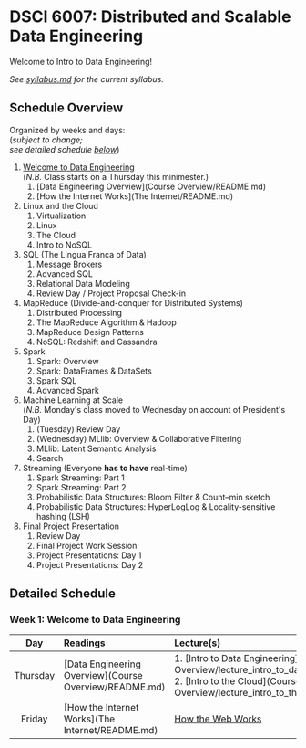 # DSCI 6007: Distributed and Scalable Data Engineering

Welcome to Intro to Data Engineering!

_See [syllabus.md](syllabus.md) for the current syllabus._

## Schedule Overview
Organized by weeks and days:  
(_subject to change;  
see detailed schedule [below](#detailed-schedule)_)

1. [Welcome to Data Engineering](#week-1-welcome-to-data-engineering)  
(_N.B._ Class starts on a Thursday this minimester.)
    1. [Data Engineering Overview](Course Overview/README.md)
    2. [How the Internet Works](The Internet/README.md)
2. Linux and the Cloud
    1. Virtualization
    2. Linux
    3. The Cloud
    4. Intro to NoSQL
3. SQL (The Lingua Franca of Data)
    1. Message Brokers
    2. Advanced SQL
    3. Relational Data Modeling
    4. Review Day / Project Proposal Check-in
4. MapReduce (Divide-and-conquer for Distributed Systems)
    1. Distributed Processing
    2. The MapReduce Algorithm & Hadoop
    3. MapReduce Design Patterns
    4. NoSQL: Redshift and Cassandra
5. Spark
    1. Spark: Overview
    2. Spark: DataFrames & DataSets
    3. Spark SQL
    4. Advanced Spark
6. Machine Learning at Scale  
(_N.B._ Monday's class moved to Wednesday on account of President's Day)
    1. (Tuesday) Review Day
    2. (Wednesday) MLlib: Overview & Collaborative Filtering
    3. MLlib: Latent Semantic Analysis
    4. Search
7. Streaming (Everyone **has to have** real-time)
    1. Spark Streaming: Part 1
    2. Spark Streaming: Part 2
    3. Probabilistic Data Structures: Bloom Filter & Count–min sketch
    4. Probabilistic Data Structures: HyperLogLog & Locality-sensitive hashing (LSH)
8. Final Project Presentation
    1. Review Day
    2. Final Project Work Session      
    3. Project Presentations: Day 1    
    4. Project Presentations: Day 2     

## Detailed Schedule

### Week 1: Welcome to Data Engineering  

| Day      | Readings | Lecture(s) | Assignment |
|:--------:|:-------- |:---------- |:---------- |
| Thursday | [Data Engineering Overview](Course Overview/README.md) | 1. [Intro to Data Engineering](Course Overview/lecture_intro_to_data_engineering.ipynb) <BR /> 2. [Intro to the Cloud](Course Overview/lecture_intro_to_the_cloud.ipynb) | [Conencting to the Cloud with Python](Course Overview/lab.md) |
| Friday   | [How the Internet Works](The Internet/README.md) | [How the Web Works](http://slides.com/wesleyreid/how-the-web-works) | [Generating Reports](The Internet/lab.md) |